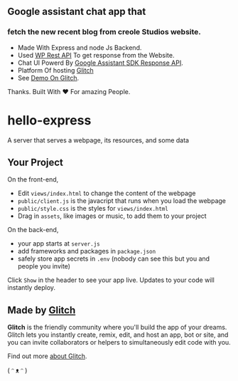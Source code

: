## Google assistant chat app that 
### fetch the new recent blog from creole Studios website.

- Made With Express and node Js Backend.
- Used [WP Rest API](https://developer.wordpress.org/rest-api/reference/posts/#definition) To get response from the Website.
- Chat UI Powerd By [Google Assistant SDK Response API](https://developers.google.com/assistant/conversational/responses).
- Platform Of hosting [Glitch](https://glitch.com/)
- See [Demo On Glitch](https://glitch.com/edit/#!/creole-studios-blog).

Thanks. Built With :heart: For amazing People.

# hello-express

A server that serves a webpage, its resources, and some data


## Your Project

On the front-end,

- Edit `views/index.html` to change the content of the webpage
- `public/client.js` is the javacript that runs when you load the webpage
- `public/style.css` is the styles for `views/index.html`
- Drag in `assets`, like images or music, to add them to your project

On the back-end,

- your app starts at `server.js`
- add frameworks and packages in `package.json`
- safely store app secrets in `.env` (nobody can see this but you and people you invite)

Click `Show` in the header to see your app live. Updates to your code will instantly deploy.


## Made by [Glitch](https://glitch.com/)

**Glitch** is the friendly community where you'll build the app of your dreams. Glitch lets you instantly create, remix, edit, and host an app, bot or site, and you can invite collaborators or helpers to simultaneously edit code with you.

Find out more [about Glitch](https://glitch.com/about).

( ᵔ ᴥ ᵔ )
